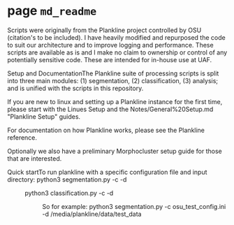 # page `md_readme` 

Scripts were originally from the Plankline project controlled by OSU (citation's to be included). I have heavily modified and repurposed the code to suit our architecture and to improve logging and performance. These scripts are available as is and I make no claim to ownership or control of any potentially sensitive code. These are intended for in-house use at UAF.

Setup and DocumentationThe Plankline suite of processing scripts is split into three main modules: (1) segmentation, (2) classification, (3) analysis; and is unified with the scripts in this repository.

If you are new to linux and setting up a Plankline instance for the first time, please start with the Linues Setup and the Notes/General%20Setup.md "Plankline Setup" guides.

For documentation on how Plankline works, please see the Plankline reference.

Optionally we also have a preliminary Morphocluster setup guide for those that are interested.

Quick startTo run plankline with a specific configuration file and input directory: python3 segmentation.py -c <ini> -d <dir>
python3 classification.py -c <ini> -d <dir>
 So for example: python3 segmentation.py -c osu_test_config.ini -d /media/plankline/data/test_data

